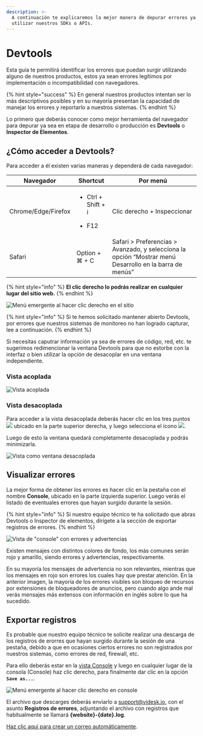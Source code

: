 ```yaml
---
description: >-
  A continuación te explicaremos la mejor manera de depurar errores ya sean al
  utilizar nuestros SDKs o APIs.
---
```


# Devtools

Esta guía te permitirá identificar los errores que puedan surgir utilizando alguno de nuestros productos, estos ya sean errores legítimos por implementación o incompatibilidad con navegadores.

{% hint style="success" %}
En general nuestros productos intentan ser lo más descriptivos posibles y en su mayoría presentan la capacidad de manejar los errores y reportarlo a nuestros sistemas.
{% endhint %}

Lo primero que deberás conocer como mejor herramienta del navegador para depurar ya sea en etapa de desarrollo o producción es **Devtools** o **Inspector de Elementos**.



## ¿Cómo acceder a Devtools?

Para acceder a él existen varias maneras y dependerá de cada navegador:

| Navegador           | Shortcut                                                | Por menú                                                                                                |
| ------------------- | ------------------------------------------------------- | ------------------------------------------------------------------------------------------------------- |
| Chrome/Edge/Firefox | <ul><li>Ctrl + Shift + i</li></ul><ul><li>F12</li></ul> | Clic derecho + Inspeccionar                                                                             |
| Safari              | Option + ⌘ + C                                          | Safari > Preferencias > Avanzado, y selecciona la opción “Mostrar menú Desarrollo en la barra de menús” |

{% hint style="info" %}
**El clic derecho lo podrás realizar en cualquier lugar del sitio web.**
{% endhint %}

![Menú emergente al hacer clic derecho en el sitio](<../.gitbook/assets/image (66).png>)

{% hint style="info" %}
Si te hemos solicitado mantener abierto Devtools, por errores que nuestros sistemas de monitoreo no han logrado capturar, lee a continuación.
{% endhint %}

Si necesitas caputrar información ya sea de errores de código, red, etc. te sugerimos redimencionar la ventana Devtools para que no estorbe con la interfaz o bien utilizar la opción de desacoplar en una ventana independiente.

### Vista acoplada

![Vista acoplada](<../.gitbook/assets/image (27).png>)

### Vista desacoplada

Para acceder a la vista desacoplada deberás hacer clic en los tres puntos ![](<../.gitbook/assets/image (53).png>) ubicado en la parte superior derecha, y luego selecciona el ícono ![](<../.gitbook/assets/image (58).png>).

Luego de esto la ventana quedará completamente desacoplada y podrás minimizarla.

![Vista como ventana desacoplada](<../.gitbook/assets/image (57) (1).png>)

## Visualizar errores

La mejor forma de obtener los errores es hacer clic en la pestaña con el nombre **Console**, ubicado en la parte izquierda superior. Luego verás el listado de eventuales errores que hayan surgido durante la sesión.

{% hint style="info" %}
Si nuestro equipo técnico te ha solicitado que abras Devtools o Inspector de elementos, dirígete a la sección de exportar registros de errores.
{% endhint %}

![Vista de "console" con errores y advertencias](<../.gitbook/assets/image (54).png>)

Existen mensajes con distintos colores de fondo, los más comunes serán rojo y amarillo, siendo errores y advertencias, respectivamente.

En su mayoría los mensajes de advertencia no son relevantes, mientras que los mensajes en rojo son errores los cuales hay que prestar atención. En la anterior imagen, la mayoría de los errores visibles son bloqueo de recursos por extensiones de bloqueadores de anuncios, pero cuando algo ande mal verás mensajes más extensos con información en inglés sobre lo que ha sucedido.

## Exportar registros

Es probable que nuestro equipo técnico te solicite realizar una descarga de los registros de erorres que hayan surgido durante la sesión de una pestaña, debido a que en ocasiones ciertos errores no son registrados por nuestros sistemas, como errores de red, firewall, etc.

Para ello deberás estar en la [vista Console](devtools.md#visualizar-errores) y luego en cualquier lugar de la consola (Console) haz clic derecho, para finalmente dar clic en la opción **`Save as...`**.

![Menú emergente al hacer clic derecho en console](<../.gitbook/assets/image (67).png>)

El archivo que descarges deberás enviarlo a [support@videsk.io](mailto:support@videsk.io), con el asunto **Registros de errores**, adjuntando el archivo con registros que habitualmente se llamará **{website}-{date}.log**.

[Haz clic aquí para crear un correo automáticamente](mailto:support@videsk.io?subject=Registros%20de%20errores\&body=Empresa:%20XXXXX,%20Usuario:%20XXXX).
